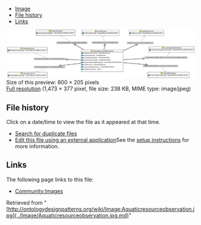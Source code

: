 * [Image](../Image/Aquaticresourceobservation.jpg.md#file)
* [File history](../Image/Aquaticresourceobservation.jpg.md#filehistory)
* [Links](../Image/Aquaticresourceobservation.jpg.md#filelinks)

[![Image:Aquaticresourceobservation.jpg](../images/thumb/1/13/Aquaticresourceobservation.jpg/800px-Aquaticresourceobservation.jpg)](../../images/1/13/Aquaticresourceobservation.jpg)  
Size of this preview: 800 × 205 pixels  
[Full resolution](../../images/1/13/Aquaticresourceobservation.jpg)‎ (1,473 × 377 pixel, file size: 238 KB, MIME type: image/jpeg)

## File history

Click on a date/time to view the file as it appeared at that time.



  
* [Search for duplicate files](http://ontologydesignpatterns.org/wiki/Special:FileDuplicateSearch/Aquaticresourceobservation.jpg "Special:FileDuplicateSearch/Aquaticresourceobservation.jpg")
* [Edit this file using an external application](http://ontologydesignpatterns.org/wiki/index.php?title=Image:Aquaticresourceobservation.jpg&action=edit&externaledit=true&mode=file "Image:Aquaticresourceobservation.jpg")See the [setup instructions](http://www.mediawiki.org/wiki/Manual:External_editors "http://www.mediawiki.org/wiki/Manual:External_editors") for more information.

## Links



The following page links to this file:


* [Community:Images](../Community/Images.md "Community:Images")


Retrieved from "[http://ontologydesignpatterns.org/wiki/Image:Aquaticresourceobservation.jpg](../Image/Aquaticresourceobservation.jpg.md)"